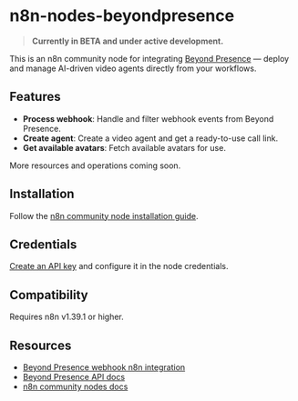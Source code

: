 # n8n-nodes-beyondpresence

> **Currently in BETA and under active development.**

This is an n8n community node for integrating [Beyond Presence](https://docs.bey.dev) — deploy and manage AI-driven video agents directly from your workflows.

## Features

- **Process webhook**: Handle and filter webhook events from Beyond Presence.
- **Create agent**: Create a video agent and get a ready-to-use call link.
- **Get available avatars**: Fetch available avatars for use.

More resources and operations coming soon.

## Installation

Follow the [n8n community node installation guide](https://docs.n8n.io/integrations/community-nodes/installation).

## Credentials

[Create an API key](https://docs.bey.dev/api-key) and configure it in the node credentials.

## Compatibility

Requires n8n v1.39.1 or higher.

## Resources

- [Beyond Presence webhook n8n integration](https://docs.bey.dev/webhooks/n8n)
- [Beyond Presence API docs](https://docs.bey.dev)
- [n8n community nodes docs](https://docs.n8n.io/integrations)
